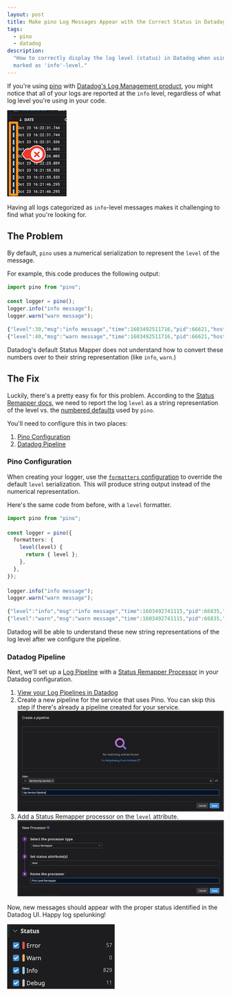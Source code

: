 ```yaml
---
layout: post
title: Make pino Log Messages Appear with the Correct Status in Datadog
tags:
  - pino
  - datadog
description:
  "How to correctly display the log level (status) in Datadog when using the pino logger. By default all messages are
  marked as 'info'-level."
---
```


If you're using [pino](https://github.com/pinojs/pino) with
[Datadog's Log Management product](https://docs.datadoghq.com/logs/), you might notice that all of your logs are
reported at the `info` level, regardless of what log level you're using in your code.

<div class="center mb-2">
  <img src="/assets/images/posts/2020/10/dd-logs-info-level.png" alt="screenshot of the datadog log UI showing all info-level messages" />
</div>

Having all logs categorized as `info`-level messages makes it challenging to find what you're looking for.

## The Problem

By default, `pino` uses a numerical serialization to represent the `level` of the message.

For example, this code produces the following output:

```ts
import pino from "pino";

const logger = pino();
logger.info("info message");
logger.warn("warn message");
```

```js
{"level":30,"msg":"info message","time":1603492511716,"pid":66621,"hostname":"71b5c8be.local"}
{"level":40,"msg":"warn message","time":1603492511716,"pid":66621,"hostname":"71b5c8be.local"}
```

Datadog's default Status Mapper does not understand how to convert these numbers over to their string representation
(like `info`, `warn`.)

## The Fix

Luckily, there's a pretty easy fix for this problem. According to the
[Status Remapper docs](https://docs.datadoghq.com/logs/processing/processors/?tab=ui#log-status-remapper), we need to
report the log `level` as a string representation of the level vs. the
[numbered defaults](https://github.com/pinojs/pino/blob/master/lib/levels.js) used by `pino`.

You'll need to configure this in two places:

1. [Pino Configuration](#pino-configuration)
1. [Datadog Pipeline](#datadog-pipeline)

### Pino Configuration

When creating your logger, use the
[`formatters` configuration](https://github.com/pinojs/pino/blob/8786e3acbb0f50eeed13d4d599b4f25b0fa43730/docs/api.md#formatters-object)
to override the default `level` serialization. This will produce string output instead of the numerical representation.

Here's the same code from before, with a `level` formatter.

```ts
import pino from "pino";

const logger = pino({
  formatters: {
    level(level) {
      return { level };
    },
  },
});

logger.info("info message");
logger.warn("warn message");
```

```js
{"level":"info","msg":"info message","time":1603492741115,"pid":66835,"hostname":"71b5c8be.local"}
{"level":"warn","msg":"warn message","time":1603492741115,"pid":66835,"hostname":"71b5c8be.local"}
```

Datadog will be able to understand these new string representations of the log level after we configure the pipeline.

### Datadog Pipeline

Next, we'll set up a [Log Pipeline](https://docs.datadoghq.com/logs/processing/pipelines/) with a
[Status Remapper Processor](https://docs.datadoghq.com/logs/processing/processors/?tab=ui#log-status-remapper) in your
Datadog configuration.

1. [View your Log Pipelines in Datadog](https://app.datadoghq.com/logs/pipelines)
1. Create a new pipeline for the service that uses Pino. You can skip this step if there's already a pipeline created
   for your service.
   ![screenshot of the datadog UI creating a new log pipeline](/assets/images/posts/2020/10/dd-logs-new-pipeline.png)
1. Add a Status Remapper processor on the `level` attribute.
   ![screenshot of the datadog UI creating a new processor](/assets/images/posts/2020/10/dd-logs-new-processor.png)

Now, new messages should appear with the proper status identified in the Datadog UI. Happy log spelunking!

<div class="center mb-2">
  <img src="/assets/images/posts/2020/10/dd-logs-multiple-levels.png" alt="screenshot of the datadog log UI showing the proper log-levels being reported" />
</div>
